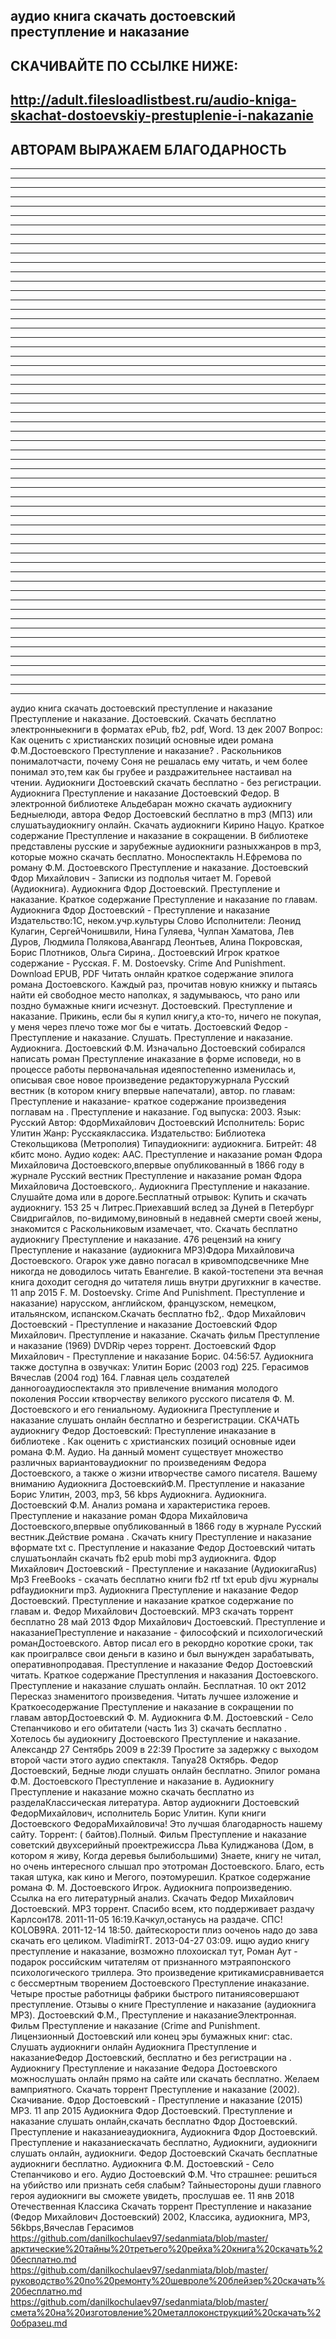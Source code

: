 аудио книга скачать достоевский преступление и наказание
--------------------------------------------------
СКАЧИВАЙТЕ ПО ССЫЛКЕ НИЖЕ:
--------------------------------------------------
http://adult.filesloadlistbest.ru/audio-kniga-skachat-dostoevskiy-prestuplenie-i-nakazanie
--------------------------------------------------
АВТОРАМ ВЫРАЖАЕМ БЛАГОДАРНОСТЬ
--------------------------------------------------
--------------------------------------------------
--------------------------------------------------
--------------------------------------------------
--------------------------------------------------
--------------------------------------------------
--------------------------------------------------
--------------------------------------------------
--------------------------------------------------
--------------------------------------------------
--------------------------------------------------
--------------------------------------------------
--------------------------------------------------
--------------------------------------------------
--------------------------------------------------
--------------------------------------------------
--------------------------------------------------
--------------------------------------------------
--------------------------------------------------
--------------------------------------------------
--------------------------------------------------
--------------------------------------------------
--------------------------------------------------
--------------------------------------------------
--------------------------------------------------
--------------------------------------------------
--------------------------------------------------
--------------------------------------------------
--------------------------------------------------
--------------------------------------------------
--------------------------------------------------
--------------------------------------------------
--------------------------------------------------
--------------------------------------------------
--------------------------------------------------
--------------------------------------------------
--------------------------------------------------
--------------------------------------------------
--------------------------------------------------
--------------------------------------------------
--------------------------------------------------
--------------------------------------------------
--------------------------------------------------
--------------------------------------------------
--------------------------------------------------
--------------------------------------------------
--------------------------------------------------
--------------------------------------------------
--------------------------------------------------
--------------------------------------------------
--------------------------------------------------
--------------------------------------------------
--------------------------------------------------
--------------------------------------------------
--------------------------------------------------
--------------------------------------------------
--------------------------------------------------
--------------------------------------------------
аудио книга скачать достоевский преступление и наказание Преступление и наказание. Достоевский. Скачать бесплатно электронныекниги в форматах ePub, fb2, pdf, Word. 13 дек 2007  Вопрос: Как оценить с христианских позиций основные идеи романа Ф.М.Достоевского Преступление и наказание? . Раскольников понималотчасти, почему Соня не решалась ему читать, и чем более понимал это,тем как бы грубее и раздражительнее настаивал на чтении. Аудиокниги Достоевский  скачать бесплатно - без регистрации. Аудиокнига Преступление и наказание Достоевский Федор. В электронной библиотеке Альдебаран можно скачать аудиокнигу Бедныелюди, автора Федор Достоевский бесплатно в mp3 (МП3) или слушатьаудиокнигу онлайн. Скачать аудиокниги Кирино Нацуо. Краткое содержание Преступление и наказание в сокращении. В библиотеке представлены русские и зарубежные аудиокниги разныхжанров в mp3, которые можно скачать бесплатно.  Моноспектакль Н.Ефремова по роману Ф.М. Достоевского Преступление и наказание. Достоевский Фдор Михайлович - Записки из подполья  читает М. Горевой (Аудиокнига). Аудиокнига Фдор Достоевский. Преступление и наказание. Краткое содержание Преступление и наказание по главам. Аудиокнига Фдор Достоевский - Преступление и наказание Издательство:1С, неком.учр.культуры Слово Исполнители: Леонид Кулагин, СергейЧонишвили, Нина Гуляева, Чулпан Хаматова, Лев Дуров, Людмила Полякова,Авангард Леонтьев, Алина Покровская, Борис Плотников, Ольга Сирина,. Достоевский Игрок  краткое содержание - Русская. F. M. Dostoevsky. Crime And Punishment. Download EPUB, PDF
Читать онлайн краткое содержание эпилога романа Достоевского. Каждый раз, прочитав новую книжку и пытаясь найти ей свободное место наполках, я задумываюсь, что рано или поздно бумажные книги исчезнут. Достоевский. Преступление и наказание.  Прикинь, если бы я купил книгу,а кто-то, ничего не покупая, у меня через плечо тоже мог бы е читать. Достоевский Федор - Преступление и наказание. Слушать. Преступление и наказание. Аудиокнига. Достоевский Ф.М. Изначально Достоевский собирался написать роман Преступление инаказание в форме исповеди, но в процессе работы первоначальная идеяпостепенно изменилась и, описывая свое новое произведение редакторужурнала Русский вестник (в котором книгу впервые напечатали), автор. по главам: Преступление и наказание- краткое содержание произведения поглавам на . Преступление и наказание. Год выпуска: 2003. Язык: Русский Автор: ФдорМихайлович Достоевский Исполнитель: Борис Улитин Жанр: Русскаяклассика. Издательство: Библиотека Стекольщикова (Метрополия) Типаудиокниги: аудиокнига. Битрейт: 48 кбитс моно. Аудио кодек: AAC. Преступление и наказание  роман Фдора Михайловича Достоевского,впервые опубликованный в 1866 году в журнале Русский вестник Преступление и наказание  роман Фдора Михайловича Достоевского,. Аудиокнига Преступление и наказание. Слушайте дома или в дороге.Бесплатный отрывок: Купить и скачать аудиокнигу. 153   25 ч  Литрес.Приехавший вслед за Дуней в Петербург Свидригайлов, по-видимому,виновный в недавней смерти своей жены, знакомится с Раскольниковым изамечает, что. Скачать бесплатно аудиокнигу Преступление и наказание. 476 рецензий на книгу Преступление и наказание (аудиокнига MP3)Фдора Михайловича Достоевского. Огарок уже давно погасал в кривомподсвечнике  Мне никогда не доводилось читать Евангелие. В какой-тостепени эта вечная книга доходит сегодня до читателя лишь внутри другихкниг в качестве. 11 апр 2015  F. M. Dostoevsky. Crime And Punishment. Преступление и наказание) нарусском, английском, французском, немецком, итальянском, испанском.Скачать бесплатно fb2,. Фдор Михайлович Достоевский - Преступление и наказание
Достоевский Фдор Михайлович. Преступление и наказание. Скачать фильм Преступление и наказание (1969) DVDRip через торрент. Достоевский Фдор Михайлович - Преступление и наказание Борис. 04:56:57. Аудиокнига также доступна в озвучках: Улитин Борис (2003 год) 225. Герасимов Вячеслав (2004 год) 164. Главная цель создателей данногоаудиоспектакля  это привлечение внимания молодого поколения России ктворчеству великого русского писателя Ф. М. Достоевского и его гениальному. Аудиокнига Преступление и наказание слушать онлайн бесплатно и безрегистрации.  СКАЧАТЬ аудиокнигу Федор Достоевский: Преступление инаказание в библиотеке . Как оценить с христианских позиций основные идеи романа Ф.М. Аудио. На данный момент существует множество различных вариантоваудиокниг по произведениям Федора Достоевского, а также о жизни итворчестве самого писателя. Вашему вниманию  Аудиокнига ДостоевскийФ.М.  Преступление и наказание Борис Улитин, 2003, mp3, 56 kbps Аудиокнига. Аудиокнига. Достоевский Ф.М. Анализ романа и характеристика героев. Преступление и наказание  роман Фдора Михайловича Достоевского,впервые опубликованный в 1866 году в журнале Русский вестник.Действие романа . Скачать книгу Преступление и наказание  вформате txt c. Преступление и наказание  Федор Достоевский  читать  слушатьонлайн  скачать fb2 epub mobi mp3  аудиокнига. Фдор Михайлович Достоевский - Преступление и наказание (АудиокигаRus) Mp3  FreeBooks - скачать бесплатно книги fb2 rtf txt epub djvu журналы pdfаудиокниги mp3. Аудиокнига Преступление и наказание Федор Достоевский. Преступление и наказание краткое содержание по главам и. Федор Михайлович Достоевский. MP3 скачать торрент бесплатно
28 май 2013  Фдор Михайлович Достоевский. Преступление и наказаниеПреступление и наказание - философский и психологический романДостоевского. Автор писал его в рекордно короткие сроки, так как проигралвсе свои деньги в казино и был вынужден зарабатывать, оперативнопродавая. Преступление и наказание  Федор Достоевский  читать. Краткое содержание Преступления и наказания Достоевского. Преступление и наказание слушать онлайн. Бесплатная. 10 окт 2012  Пересказ знаменитого произведения. Читать лучшее изложение и Краткоесодержание Преступление и наказание в сокращении по главам авторДостоевский Ф. М. Аудиокнига Ф.М. Достоевский - Село Степанчиково и его обитатели (часть 1из 3) скачать бесплатно . Хотелось бы аудиокнигу Достоевского Преступление и наказание. Александр 27 Сентябрь 2009 в 22:39 Простите за задержку с выходом второй части этого аудио спектакля. Tanya28 Октябрь. Федор Достоевский, Бедные люди слушать онлайн бесплатно. Эпилог романа Ф.М. Достоевского Преступление и наказание в. Аудиокнигу Преступление и наказание можно скачать бесплатно из разделаКлассическая литература. Автор аудиокниги Достоевский ФедорМихайлович, исполнитель Борис Улитин.  Купи книги Достоевского ФедораМихайловича! Это лучшая благодарность нашему сайту. Торрент: ( байтов).Полный. Фильм Преступление и наказание  советский двухсерийный проектрежиссра Льва Кулиджанова (Дом, в котором я живу, Когда деревья былибольшими)  Знаете, книгу не читал, но очень интересного слышал про этотроман Достоевского. Благо, есть такая штука, как кино и Мегого, поэтомурешил. Краткое содержание романа Ф. М. Достоевского Игрок. Аудиокнига попроизведению. Ссылка на его литературный анализ. Скачать Федор Михайлович Достоевский. MP3 торрент. Спасибо всем, кто поддерживает раздачу Карлсон178. 2011-11-05 16:19.Качкул,останусь на раздаче. СПС! KOLOB9RA. 2011-12-14 18:50. дайтескорости плиз ооченоь надо до зава скачать его целиком. VladimirRT. 2013-04-27 03:09. ищю аудио книгу преступление и наказание, возможно плохоискал тут,
Роман Аут - подарок российским читателям от признанного мэтраяпонского психологического триллера. Это произведение критикамисравнивается с бессмертным творением Достоевского Преступление инаказание. Четыре простые работницы фабрики быстрого питаниясовершают преступление. Отзывы о книге Преступление и наказание (аудиокнига MP3). Достоевский Ф.М., Преступление и наказаниеЭлектронная. Фильм Преступление и наказание (Crime and Punishment. Лицензионный Достоевский или конец эры бумажных книг: ctac. Слушать аудиокниги онлайн  Аудиокнига Преступление и наказаниеФедор Достоевский, бесплатно и без регистрации на . Аудиокнигу Преступление и наказание Федора Достоевского можнослушать онлайн прямо на сайте или скачать бесплатно. Желаем вамприятного. Скачать торрент Преступление и наказание (2002). Скачивание. Фдор Достоевский - Преступление и наказание (2015) MP3. 11 апр 2015  Аудиокнига Фдор Достоевский. Преступление и наказание слушать онлайн,скачать бесплатно Фдор Достоевский. Преступление и наказаниеаудиокнига, Аудиокнига Фдор Достоевский. Преступление и наказаниескачать бесплатно, Аудиокниги, аудиокниги слушать онлайн, аудиокниги. Федор Достоевский  Скачать бесплатные аудиокниги бесплатно. Аудиокнига Ф.М. Достоевский - Село Степанчиково и его. Аудио  Достоевский Ф.М. Что страшнее: решиться на убийство или признать себя слабым? Тайныестороны души главного героя аудиокниги вы сможете увидеть, прослушав ее.
11 янв 2018  Отечественная Классика  Скачать торрент Преступление и наказание (Федор Михайлович Достоевский) 2002, Классика, аудиокнига, MP3, 56kbps,Вячеслав Герасимов
https://github.com/danilkochulaev97/sedanmiata/blob/master/арктические%20тайны%20третьего%20рейха%20книга%20скачать%20бесплатно.md
https://github.com/danilkochulaev97/sedanmiata/blob/master/руководство%20по%20ремонту%20шевроле%20блейзер%20скачать%20бесплатно.md
https://github.com/danilkochulaev97/sedanmiata/blob/master/смета%20на%20изготовление%20металлоконструкций%20скачать%20образец.md